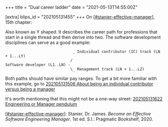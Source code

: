 +++
title = "Dual career ladder"
date = "2021-05-13T14:55:00Z"

[extra]
blips_id = "202105131455"
+++
On [[#stanier-effective-manager](/blips/tags/stanier-effective-manager)], 15th chapter:

Also known as Y shaped. It describes the career path for professions that start in a single thread and then derive into two. The software development disciplines can serve as a good example:

```
						      _ Individual contributor (IC) track (LN + 1...LY)
                             /
Software developer (L1..LN) -
					         \_ Management track (LN + 1...LZ)
```

Both paths should have similar pay ranges. To get a bit more familiar with this example, go to [202105131506 About being an individual contributor versus being a manager](/blips/202105131506-about-being-an-individual-contributor-versus-being-a-manager)

It's worth mentioning that this might not be a one-way street: [202105131622 Engineering or Manager pendulum](/blips/202105131622-engineering-or-manager-pendulum)

[[#stanier-effective-manager](/blips/tags/stanier-effective-manager)]: Stanier, Dr. James. _Become an Effective Software Engineering Manager_. 1st ed. S.l.: Pragmatic Bookshelf, 2020.
